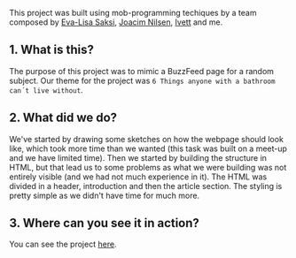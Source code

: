 This project was built using mob-programming techiques by a team composed by [Eva-Lisa Saksi](https://github.com/microlinamedia), [Joacim Nilsen](https://github.com/JoacimNilsen), [Ivett](https://github.com/Lilivet) and me.

## 1. What is this?

The purpose of this project was to mimic a BuzzFeed page for a random subject. Our theme for the project was `6 Things anyone with a bathroom can´t live without`.

## 2. What did we do?

We've started by drawing some sketches on how the webpage should look like, which took more time than we wanted (this task was built on a meet-up and we have limited time).
Then we started by building the structure in HTML, but that lead us to some problems as what we were building was not entirely visible (and we had not much experience in it).
The HTML was divided in a header, introduction and then the article section. 
The styling is pretty simple as we didn't have time for much more.

## 3. Where can you see it in action?

You can see the project [here](https://ecstatic-hamilton-37c194.netlify.com/).
